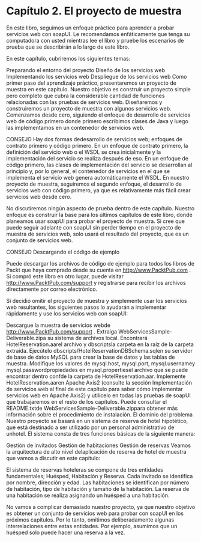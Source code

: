 # Capítulo 2. El proyecto de muestra
En este libro, seguimos un enfoque práctico para aprender a probar servicios web con soapUI. Le recomendamos enfáticamente que tenga su computadora con usted mientras lee el libro y pruebe los escenarios de prueba que se describirán a lo largo de este libro.

En este capítulo, cubriremos los siguientes temas:

Preparando el entorno del proyecto
Diseño de los servicios web
Implementando los servicios web
Despliegue de los servicios web
Como primer paso del aprendizaje práctico, presentaremos un proyecto de muestra en este capítulo. Nuestro objetivo es construir un proyecto simple pero completo que cubra la considerable cantidad de funciones relacionadas con las pruebas de servicios web. Diseñaremos y construiremos un proyecto de muestra con algunos servicios web. Comenzamos desde cero, siguiendo el enfoque de desarrollo de servicios web de código primero donde primero escribimos clases de Java y luego las implementamos en un contenedor de servicios web.

CONSEJO
Hay dos formas dedesarrollo de servicios web; enfoques de contrato primero y código primero. En un enfoque de contrato primero, la definición del servicio web o el WSDL se crea inicialmente y la implementación del servicio se realiza después de eso. En un enfoque de código primero, las clases de implementación del servicio se desarrollan al principio y, por lo general, el contenedor de servicios en el que se implementa el servicio web genera automáticamente el WSDL. En nuestro proyecto de muestra, seguiremos el segundo enfoque, el desarrollo de servicios web con código primero, ya que es relativamente más fácil crear servicios web desde cero.

No discutiremos ningún aspecto de prueba dentro de este capítulo. Nuestro enfoque es construir la base para los últimos capítulos de este libro, donde planeamos usar soapUI para probar el proyecto de muestra. Si cree que puede seguir adelante con soapUI sin perder tiempo en el proyecto de muestra de servicios web, solo usará el resultado del proyecto, que es un conjunto de servicios web.

CONSEJO
Descargando el código de ejemplo

Puede descargar los archivos de código de ejemplo para todos los libros de Packt que haya comprado desde su cuenta en http://www.PacktPub.com . Si compró este libro en otro lugar, puede visitar http://www.PacktPub.com/support y registrarse para recibir los archivos directamente por correo electrónico.

Si decidió omitir el proyecto de muestra y simplemente usar los servicios web resultantes, los siguientes pasos lo ayudarán a implementar rápidamente y use los servicios web con soapUI:

Descargue la muestra de servicios webde http://www.PacktPub.com/support . Extraiga WebServicesSample-Deliverable.zipa su sistema de archivos local. Encontrará HotelReservation.aarel archivo y dbscriptsla carpeta en la raíz de la carpeta extraída.
Ejecútelo dbscripts/HotelReservationDBSchema.sqlen su servidor de base de datos MySQL para crear la base de datos y las tablas de muestra.
Modifique los valores de mysql.host, mysql.port, mysql.usernamey mysql.passwordpropiedades en mysql.propertiesel archivo que se puede encontrar dentro confde la carpeta de HotelReservation.aar.
Implemente HotelReservation.aaren Apache Axis2 (consulte la sección Implementación de servicios web al final de este capítulo para saber cómo implementar servicios web en Apache Axis2) y utilícelo en todas las pruebas de soapUI que trabajaremos en el resto de los capítulos.
Puede consultar el README.txtde WebServicesSample-Deliverable.zippara obtener más información sobre el procedimiento de instalación.
El dominio del problema
Nuestro proyecto se basará en un sistema de reserva de hotel hipotético, que está destinado a ser utilizado por un personal administrativo de unhotel. El sistema consta de tres funciones básicas de la siguiente manera:

Gestión de invitados
Gestión de habitaciones
Gestión de reservas
Veamos la arquitectura de alto nivel delaplicación de reserva de hotel de muestra que vamos a discutir en este capítulo:


El sistema de reservas hoteleras se compone de tres entidades fundamentales; Huésped, Habitación y Reserva. Cada invitado se identifica por nombre, dirección y edad. Las habitaciones se identifican por número de habitación, tipo de habitación y tamaño de la habitación. La reserva de una habitación se realiza asignando un huésped a una habitación.

No vamos a complicar demasiado nuestro proyecto, ya que nuestro objetivo es obtener un conjunto de servicios web para probar con soapUI en los próximos capítulos. Por lo tanto, omitimos deliberadamente algunas interrelaciones entre estas entidades. Por ejemplo, asumimos que un huésped solo puede hacer una reserva a la vez.
